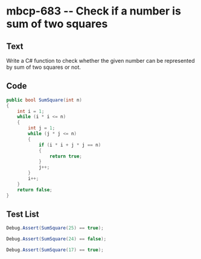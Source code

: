 # mbcp-683 -- Check if a number is sum of two squares

## Text

Write a C# function to check whether the given number can be represented by sum of two squares or not.

## Code

```csharp
public bool SumSquare(int n) 
{ 
    int i = 1; 
    while (i * i <= n) 
    { 
        int j = 1; 
        while (j * j <= n) 
        { 
            if (i * i + j * j == n) 
            { 
                return true; 
            } 
            j++; 
        } 
        i++; 
    } 
    return false; 
}
```

## Test List

```csharp
Debug.Assert(SumSquare(25) == true);
```

```csharp
Debug.Assert(SumSquare(24) == false);
```

```csharp
Debug.Assert(SumSquare(17) == true);
```

